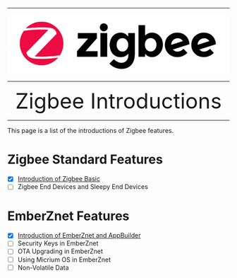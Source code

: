 ********
![zigbee](files/zigbee.png)
********

<div align="center">
    <font size=72>Zigbee Introductions</font>
</div>

********  

This page is a list of the introductions of Zigbee features.

# Zigbee Standard Features
- [x] [Introduction of Zigbee Basic](Introduction-of-Zigbee-Basic)
- [ ] Zigbee End Devices and Sleepy End Devices

# EmberZnet Features
- [x] [Introduction of EmberZnet and AppBuilder](Introduction-of-EmberZnet-and-AppBuilder)
- [ ] Security Keys in EmberZnet
- [ ] OTA Upgrading in EmberZnet
- [ ] Using Micrium OS in EmberZnet
- [ ] Non-Volatile Data
